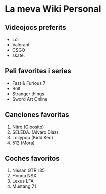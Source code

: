 # La meva Wiki Personal

## Videojocs preferits

- Lol 
- Valorant
- CSGO
- skate.

## Peli favorites i series

- Fast & Furious 7
- Bolt
- Stranger things
- Sword Art Online

## Canciones favoritas
1. Nitro (Gloosito)
2. SELEDA. (Alvaro Díaz)
3. Lollypop (Kidd Keo)
4. 512 (Mora)

## Coches favoritos 

1. Nissan GTR r35
2. Honda NSX
3. Lexus LFA
4. Mustang 71 